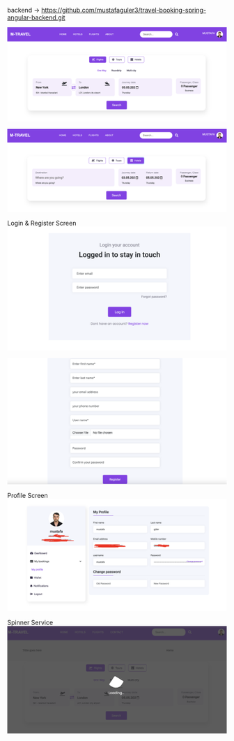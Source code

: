 backend -> https://github.com/mustafaguler3/travel-booking-spring-angular-backend.git

![alt text](image.png)

![alt text](image-1.png)

Login & Register Screen
![alt text](image-3.png)

![alt text](image-4.png)

Profile Screen
![alt text](image-5.png)

Spinner Service
![alt text](image-2.png)